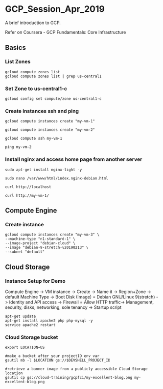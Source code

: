# GCP_Session_Apr_2019
A brief introduction to GCP.

Refer on Coursera - GCP Fundamentals: Core Infrastructure

## Basics
### List Zones

``` 
gcloud compute zones list
gcloud compute zones list | grep us-central1
```
### Set Zone to us-central1-c

```
gcloud config set compute/zone us-central1-c
```

### Create instances ssh and ping

```
gcloud compute instances create "my-vm-1"

gcloud compute instances create "my-vm-2"

gcloud compute ssh my-vm-1

ping my-vm-2
```

### Install nginx and access home page from another server

```
sudo apt-get install nginx-light -y

sudo nano /var/www/html/index.nginx-debian.html

curl http://localhost

curl http://my-vm-1/
```

## Compute Engine
### Create instance 

```
gcloud compute instances create "my-vm-3" \
--machine-type "n1-standard-1" \
--image-project "debian-cloud" \
--image "debian-9-stretch-v20190213" \
--subnet "default"
```

## Cloud Storage

### Instance Setup for Demo 

Compute Engine -> VM instance -> Create -> Name it -> Region+Zone -> default Machine Type -> Boot Disk (Image) = Debian GNU/Linux 9(stretch) -> Identity and API access -> Firewall = Allow HTTP traffic-> Management, security, disks, networking, sole tenancy -> Startup script

```
apt-get update
apt-get install apache2 php php-mysql -y
service apache2 restart
```

### Cloud Storage bucket

```
export LOCATION=US

#make a bucket after your projectID env var
gsutil mb -l $LOCATION gs://$DEVSHELL_PROJECT_ID

#retrieve a banner image from a publicly accessible Cloud Storage location
gsutil cp gs://cloud-training/gcpfci/my-excellent-blog.png my-excellent-blog.png
```



